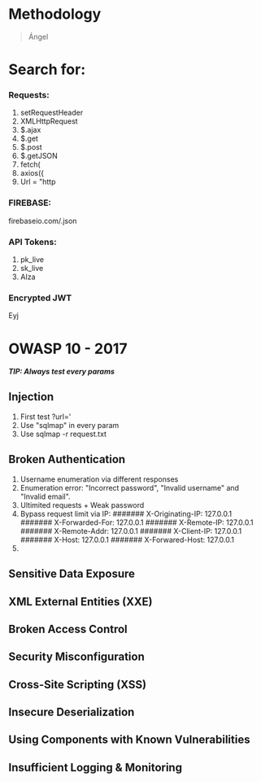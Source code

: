 # Methodology
> Ángel

# Search for:

### Requests:
1) setRequestHeader
2) XMLHttpRequest
3) $.ajax 
4) $.get 
5) $.post 
6) $.getJSON 
7) fetch( 
8) axios({ 
9) Url = "http

### FIREBASE:
firebaseio.com/.json

### API Tokens:
1) pk_live
2) sk_live
3) AIza

### Encrypted JWT
Eyj

# OWASP 10 - 2017
##### TIP: Always test every params

## Injection

1) First test ?url='
2) Use "sqlmap" in every param
3) Use sqlmap -r request.txt

## Broken Authentication
1) Username enumeration via different responses
2) Enumeration error: "Incorrect password", "Invalid username" and "Invalid email".
3) Ultimited requests + Weak password 
4) Bypass request limit via IP:
####### X-Originating-IP: 127.0.0.1
####### X-Forwarded-For: 127.0.0.1
####### X-Remote-IP: 127.0.0.1
####### X-Remote-Addr: 127.0.0.1
####### X-Client-IP: 127.0.0.1
####### X-Host: 127.0.0.1
####### X-Forwared-Host: 127.0.0.1
5)

## Sensitive Data Exposure
## XML External Entities (XXE)
## Broken Access Control
## Security Misconfiguration
## Cross-Site Scripting (XSS)
## Insecure Deserialization
## Using Components with Known Vulnerabilities
## Insufficient Logging & Monitoring
